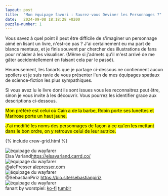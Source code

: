 ```yaml
---
layout: post
title:  "Mon équipage favori : Saurez-vous Deviner les Personnages ?"
date:   2024-09-08 18:18:28 +0200
puzzle-number: 1
---
```

Vous savez à quel point il peut être difficile de s'imaginer un personnage aimé en lisant un livre, n'est-ce pas ? J'ai certainement eu ma part de blancs mentaux, et je finis souvent par chercher des illustrations de fans pour m'aider à les visualiser. (Même si j'admets qu'il m'est arrivé de me gâter accidentellement en faisant cela par le passé).

Heureusement, les fanarts que je partage ci-dessous ne contiennent aucun spoilers et je suis ravie de vous présenter l'un de mes équipages spatiaux de science-fiction les plus sympathiques. 

Si vous avez lu le livre dont ils sont issues vous les reconnaitrez peut être, sinon je vous invite à les découvrir. Vous pourrez les identifier grace aux descriptions ci-dessous.

<mark>Mon préféré est celui où Cain a de la barbe, Robin porte ses lunettes et Marirose porte un haut jaune.</mark>

<mark>J'ai modifié les noms des personnages de façon à ce qu'en les mettant dans le bon ordre, on y retrouve celui de leur autrice.</mark>

{% include crew-grid.html %}
<div class="wrapper-grid col-1">
  <div>
    <img
    srcset="
      {{'/assets/images/crew/wayfarer3-sm.jpg'| absolute_url}}  640w,
      {{'/assets/images/crew/wayfarer3-md.jpg'| absolute_url}}  768w,
      {{'/assets/images/crew/wayfarer3-lg.jpg'| absolute_url}}  1024w,
    "
    sizes="(max-width: 640px) 100vw,
          (max-width: 768px) 100vw, 
          1024px"
    src="{{'/assets/images/crew/wayfarer3-lg.jpg'| absolute_url}}"
    alt="équipage du wayfarer" />
    <figcaption>Elsa Varland<a href="https://elsavarland.carrd.co/">https://elsavarland.carrd.co/</a></figcaption>
  </div>
  <div>
    <img
    srcset="
    {{'/assets/images/crew/wayfarer1-sm.jpg'| absolute_url}}  640w,
    {{'/assets/images/crew/wayfarer1-md.jpg'| absolute_url}}  768w,
    {{'/assets/images/crew/wayfarer1-lg.jpg'| absolute_url}}  1024w,
    "
    sizes="(max-width: 640px) 100vw,
          (max-width: 768px) 100vw, 
          1024px"
    src="{{'/assets/images/crew/wayfarer1-lg.jpg'| absolute_url}}"
    alt="équipage du wayfarer" />
    <figcaption>@alePresser <a href="alepresser.com">alepresser.com</a></figcaption>
  </div>
  <div>
    <img
      srcset="
        {{'/assets/images/crew/wayfarer2-sm.jpg'| absolute_url}}  640w,
        {{'/assets/images/crew/wayfarer2-md.jpg'| absolute_url}}  768w,
        {{'/assets/images/crew/wayfarer2-lg.jpg'| absolute_url}}  1024w,
      "
      sizes="(max-width: 640px) 100vw,
            (max-width: 768px) 100vw, 
            1024px"
      src="{{'/assets/images/crew/wayfarer2-lg.jpg'| absolute_url}}"
      alt="équipage du wayfarer" />
      <figcaption>@SebastianPiriz <a href="https://bio.site/sebastianpiriz">https://bio.site/sebastianpiriz</a></figcaption>

  </div>
  <div>
    <img
    srcset="
      {{'/assets/images/crew/wayfarer4-sm.jpg'| absolute_url}}  640w,
      {{'/assets/images/crew/wayfarer4-md.jpg'| absolute_url}}  768w,
      {{'/assets/images/crew/wayfarer4-lg.jpg'| absolute_url}}  1024w,
    "
    sizes="(max-width: 640px) 100vw,
          (max-width: 768px) 100vw, 
          1024px"
    src="{{'/assets/images/crew/wayfarer4-lg.jpg'| absolute_url}}"
    alt="équipage du wayfarer" />
    <figcaption>fanart by worstpiel: <a href="ko-fi.com/wortspiel">ko-fi</a> <a href="thekawaiifruitworld.tumblr.com">tumblr</a> </figcaption>
  </div>
</div>






